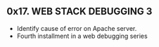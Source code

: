 ## 0x17. WEB STACK DEBUGGING 3
* Identify cause of error on Apache server.
* Fourth installment in a web debugging series
